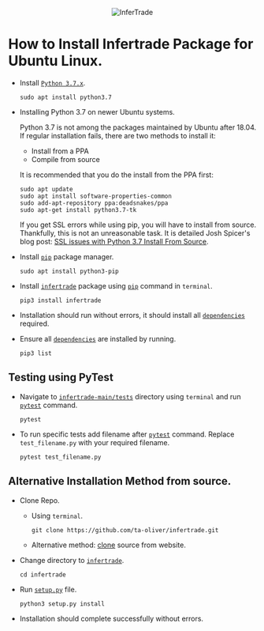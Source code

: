 <p align="center">
  <img src="https://www.infertrade.com/static/media/InferTradeLogo.5c2cc437.svg" alt="InferTrade"/>
</p>

# How to Install Infertrade Package for Ubuntu Linux.

- Install [`Python 3.7.x`](https://www.python.org/).

  ```
  sudo apt install python3.7
  ``` 

- Installing Python 3.7 on newer Ubuntu systems.

  Python 3.7 is not among the packages maintained by Ubuntu after 18.04. If regular installation fails, there are two methods to install it:
  - Install from a PPA
  - Compile from source

  It is recommended that you do the install from the PPA first:
  ```
  sudo apt update
  sudo apt install software-properties-common
  sudo add-apt-repository ppa:deadsnakes/ppa
  sudo apt-get install python3.7-tk
  ```

  If you get SSL errors while using pip, you will have to install from source. Thankfully, this is not an unreasonable task. It is detailed Josh Spicer's blog post: [SSL issues with Python 3.7 Install From Source](https://joshspicer.com/python37-ssl-issue).


- Install [`pip`](https://pip.pypa.io/en/stable/) package manager. 
 
  ```
  sudo apt install python3-pip
  ```
 
- Install [`infertrade`](https://github.com/ta-oliver/infertrade) package using [`pip`](https://pip.pypa.io/en/stable/) command in `terminal`.
  ```
  pip3 install infertrade
  ```
- Installation should run without errors, it should install all [`dependencies`](https://github.com/ta-oliver/infertrade/blob/holderfolyf-patch-1/requirements.txt) required.
 
- Ensure all [`dependencies`](https://github.com/ta-oliver/infertrade/blob/holderfolyf-patch-1/requirements.txt) are installed by running.
  ```
  pip3 list
  ```
## Testing using PyTest

  - Navigate to [`infertrade-main/tests`](https://github.com/ta-oliver/infertrade/tree/main/tests) directory using `terminal`  and run [`pytest`](https://pytest.org/en/stable/) command.
    ```
    pytest
    ```
  - To run specific tests add filename after [`pytest`](https://pytest.org/en/stable/) command. Replace `test_filename.py` with your required filename.
    ```
    pytest test_filename.py
    ```
 
## Alternative Installation Method from source.
 
- Clone Repo. 
  - Using `terminal`.
    ```
    git clone https://github.com/ta-oliver/infertrade.git
    ```
  - Alternative method: [clone](https://github.com/ta-oliver/infertrade/tree/main) source from website.
- Change directory to [`infertrade`](https://github.com/ta-oliver/infertrade).
 
  ```
  cd infertrade
  ```
- Run [`setup.py`](https://github.com/ta-oliver/infertrade/blob/main/setup.py) file.
  ```
  python3 setup.py install
  ```
- Installation should complete successfully without errors.
